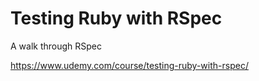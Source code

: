 # Testing Ruby with RSpec


A walk through RSpec


https://www.udemy.com/course/testing-ruby-with-rspec/
